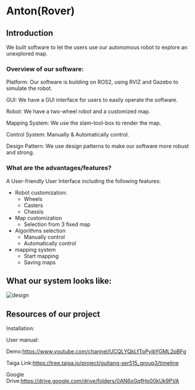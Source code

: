 # Anton(Rover)

## Introduction

We built software to let the users use our autonomous robot to explore an unexplored map.
### Overview of our software:
Platform: Our software is building on ROS2, using RVIZ and Gazebo to simulate the robot.

GUI: We have a GUI interface for users to easily operate the software.

Robot: We have a two-wheel robot and a customized map.

Mapping System: We use the slam-tool-box to render the map.

Control System: Manually & Automatically control.

Design Pattern: We use design patterns to make our software more robust and strong.

### What are the advantages/features?
A User-friendly User Interface including the following features: 

- Robot customization:
  - Wheels
  - Casters
  - Chassis
- Map customization
  - Selection from 3 fixed map
- Algorithms selection
  - Manually control
  - Automatically control 
- mapping system
  - Start mapping
  - Saving maps

## What our system looks like:
![design](/Users/lizhuoran/Documents/GitHub/SER515-Spring22-Team3/design.png)

## Resources of our project

Installation:

User manual:

Demo:https://www.youtube.com/channel/UCQLYQkLfToPyjbYGML2pBFg

Taiga Link:https://tree.taiga.io/project/guitang-ser515_group3/timeline

Google Drive:https://drive.google.com/drive/folders/0AN6xGqfHp00kUk9PVA
